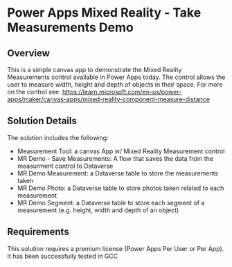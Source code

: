 # Power Apps Mixed Reality - Take Measurements Demo

## Overview
This is a simple canvas app to demonstrate the Mixed Reality Measurements control available in Power Apps today.  The control allows the user to measure width, height and depth of objects in their space.  For more on the control see: https://learn.microsoft.com/en-us/power-apps/maker/canvas-apps/mixed-reality-component-measure-distance

## Solution Details
The solution includes the following:
- Measurement Tool: a canvas App w/ Mixed Reality Measurement control
- MR Demo - Save Measurements: A flow that saves the data from the measurment control to Dataverse
- MR Demo Measurement: a Dataverse table to store the measurements taken
- MR Demo Photo: a Dataverse table to store photos taken related to each measurement
- MR Demo Segment: a Dataverse table to store each segment of a measurement (e.g. height, width and depth of an object)

## Requirements
This solution requires a premium license (Power Apps Per User or Per App).  It has been successfully tested in GCC


